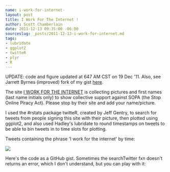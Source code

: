 ```yaml
---
name: i-work-for-internet-
layout: post
title: I Work For The Internet !
author: Scott Chamberlain
date: 2011-12-13 09:35:00 -06:00
sourceslug: _posts/2011-12-13-i-work-for-internet.md
tags:
- lubridate
- ggplot2
- twitteR
- plyr
- R
---
```


UPDATE: code and figure updated at 647 AM CST on 19 Dec '11. Also, see Jarrett Byrnes (improved) fork of my gist [here][].

The site [I WORK FOR THE INTERNET][iwfti] is collecting pictures and first names (last name initials only) to show collective support against SOPA (the Stop Online Piracy Act). Please stop by their site and add your name/picture.

I used the #rstats package twitteR, created by Jeff Gentry, to search for tweets from people signing this site with their picture, then plotted using ggplot2, and also used Hadley's lubridate to round timestamps on tweets to be able to bin tweets in to time slots for plotting.

Tweets containing the phrase 'I work for the internet' by time:

<img src="http://1.bp.blogspot.com/-KALUtp3xQ_Q/Tu8ya0ZX0GI/AAAAAAAAFNM/JGVLj1qSRYs/s1600/Rplot01.png">

Here's the code as a GitHub gist. Sometimes the searchTwitter fxn doesn't returns an error, which I don't understand, but you can play with it:

<script src="https://gist.github.com/1472619.js?file=iworkfortheinternet.R"></script>

[here]: https://gist.github.com/1474802
[iwfti]: http://iworkfortheinternet.org/

